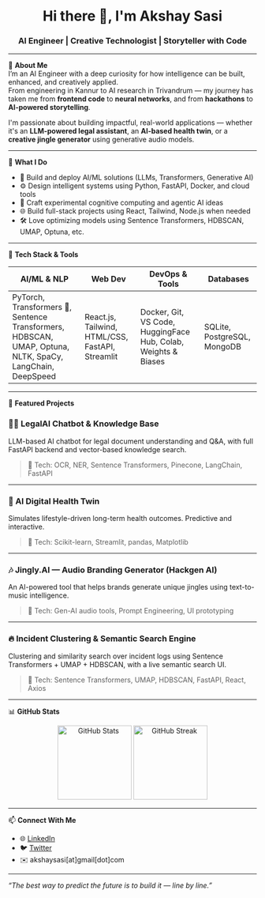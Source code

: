 <h1 align="center">Hi there 👋, I'm Akshay Sasi</h1>
<h3 align="center">AI Engineer | Creative Technologist | Storyteller with Code</h3>

---

🚀 **About Me**  
I’m an AI Engineer with a deep curiosity for how intelligence can be built, enhanced, and creatively applied.  
From engineering in Kannur to AI research in Trivandrum — my journey has taken me from **frontend code** to **neural networks**, and from **hackathons** to **AI-powered storytelling**.

I'm passionate about building impactful, real-world applications — whether it's an **LLM-powered legal assistant**, an **AI-based health twin**, or a **creative jingle generator** using generative audio models.

---

🧠 **What I Do**
- 🤖 Build and deploy AI/ML solutions (LLMs, Transformers, Generative AI)
- ⚙️ Design intelligent systems using Python, FastAPI, Docker, and cloud tools
- 🧬 Craft experimental cognitive computing and agentic AI ideas
- 🌐 Build full-stack projects using React, Tailwind, Node.js when needed
- 🛠️ Love optimizing models using Sentence Transformers, HDBSCAN, UMAP, Optuna, etc.

---

🧰 **Tech Stack & Tools**

| AI/ML & NLP | Web Dev | DevOps & Tools | Databases |
|------------|---------|----------------|-----------|
| PyTorch, Transformers 🤗, Sentence Transformers, HDBSCAN, UMAP, Optuna, NLTK, SpaCy, LangChain, DeepSpeed | React.js, Tailwind, HTML/CSS, FastAPI, Streamlit | Docker, Git, VS Code, HuggingFace Hub, Colab, Weights & Biases | SQLite, PostgreSQL, MongoDB |

---

📂 **Featured Projects**

### 🧑‍⚖️ LegalAI Chatbot & Knowledge Base
LLM-based AI chatbot for legal document understanding and Q&A, with full FastAPI backend and vector-based knowledge search.

> 🔧 Tech: OCR, NER, Sentence Transformers, Pinecone, LangChain, FastAPI

---

### 🧠 AI Digital Health Twin
Simulates lifestyle-driven long-term health outcomes. Predictive and interactive.

> 🔧 Tech: Scikit-learn, Streamlit, pandas, Matplotlib

---

### 🎶 Jingly.AI — Audio Branding Generator (Hackgen AI)
An AI-powered tool that helps brands generate unique jingles using text-to-music intelligence.

> 🔧 Tech: Gen-AI audio tools, Prompt Engineering, UI prototyping

---

### 🔥 Incident Clustering & Semantic Search Engine
Clustering and similarity search over incident logs using Sentence Transformers + UMAP + HDBSCAN, with a live semantic search UI.

> 🔧 Tech: Sentence Transformers, UMAP, HDBSCAN, FastAPI, React, Axios

---

📊 **GitHub Stats**

<p align="center">
  <img src="https://github-readme-stats.vercel.app/api?username=akshaysasi&show_icons=true&theme=radical" alt="GitHub Stats" height="150" />
  <img src="https://github-readme-streak-stats.herokuapp.com/?user=akshaysasi&theme=radical" alt="GitHub Streak" height="150" />
</p>

---

📫 **Connect With Me**

- 🌐 [LinkedIn](https://linkedin.com/in/akshaysasi)
- 🐦 [Twitter](https://twitter.com/yourhandle)
- ✉️ akshaysasi[at]gmail[dot]com

---

*“The best way to predict the future is to build it — line by line.”*

